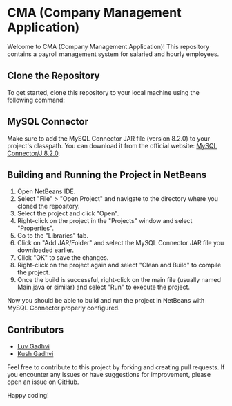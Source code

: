 # CMA (Company Management Application)

Welcome to CMA (Company Management Application)! This repository contains a payroll management system for salaried and hourly employees.

## Clone the Repository

To get started, clone this repository to your local machine using the following command:


## MySQL Connector

Make sure to add the MySQL Connector JAR file (version 8.2.0) to your project's classpath. You can download it from the official website: [MySQL Connector/J 8.2.0](https://dev.mysql.com/downloads/connector/j/).

## Building and Running the Project in NetBeans

1. Open NetBeans IDE.
2. Select "File" > "Open Project" and navigate to the directory where you cloned the repository.
3. Select the project and click "Open".
4. Right-click on the project in the "Projects" window and select "Properties".
5. Go to the "Libraries" tab.
6. Click on "Add JAR/Folder" and select the MySQL Connector JAR file you downloaded earlier.
7. Click "OK" to save the changes.
8. Right-click on the project again and select "Clean and Build" to compile the project.
9. Once the build is successful, right-click on the main file (usually named Main.java or similar) and select "Run" to execute the project.

Now you should be able to build and run the project in NetBeans with MySQL Connector properly configured.

## Contributors

- [Luv Gadhvi](https://github.com/luvgadhvi)
- [Kush Gadhvi](https://github.com/kushgadhvi)

Feel free to contribute to this project by forking and creating pull requests. If you encounter any issues or have suggestions for improvement, please open an issue on GitHub.

Happy coding!

